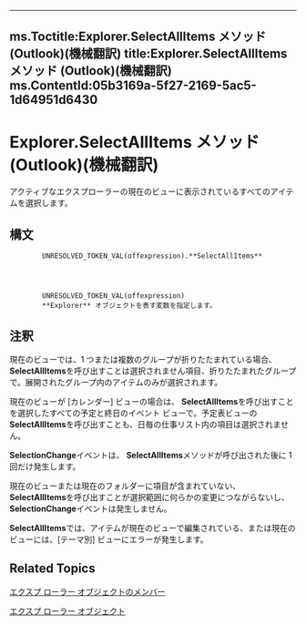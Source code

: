 

---
ms.Toctitle:Explorer.SelectAllItems メソッド (Outlook)(機械翻訳)
title:Explorer.SelectAllItems メソッド (Outlook)(機械翻訳)
ms.ContentId:05b3169a-5f27-2169-5ac5-1d64951d6430
---
# Explorer.SelectAllItems メソッド (Outlook)(機械翻訳)




アクティブなエクスプローラーの現在のビューに表示されているすべてのアイテムを選択します。

## 構文

            UNRESOLVED_TOKEN_VAL(offexpression).**SelectAllItems**




            UNRESOLVED_TOKEN_VAL(offexpression)
            **Explorer** オブジェクトを表す変数を指定します。



## 注釈
現在のビューでは、1 つまたは複数のグループが折りたたまれている場合、 **SelectAllItems**を呼び出すことは選択されません項目、折りたたまれたグループで。展開されたグループ内のアイテムのみが選択されます。



現在のビューが [カレンダー] ビューの場合は、 **SelectAllItems**を呼び出すことを選択したすべての予定と終日のイベント ビューで。予定表ビューの**SelectAllItems**を呼び出すことも、日毎の仕事リスト内の項目は選択されません。



**SelectionChange**イベントは、 **SelectAllItems**メソッドが呼び出された後に 1 回だけ発生します。



現在のビューまたは現在のフォルダーに項目が含まれていない、 **SelectAllItems**を呼び出すことが選択範囲に何らかの変更につながらないし、 **SelectionChange**イベントは発生しません。



**SelectAllItems**では、アイテムが現在のビューで編集されている、または現在のビューには、[テーマ別] ビューにエラーが発生します。



## Related Topics

[エクスプ ローラー オブジェクトのメンバー](4412c507-4dcd-6005-b9c8-11824624250d.md)

[エクスプ ローラー オブジェクト](026591e5-049f-503a-4166-34e6dbc225fb.md)




